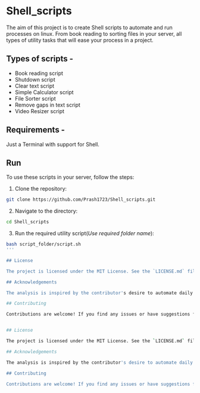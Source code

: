 # Shell_scripts

The aim of this project is to create Shell scripts to automate and run processes on linux. From book reading to sorting files in your server, all types of utility tasks that will ease your process in a project.

## Types of scripts -

- Book reading script
- Shutdown script
- Clear text script
- Simple Calculator script
- File Sorter script
- Remove gaps in text script
- Video Resizer script

## Requirements -

Just a Terminal with support for Shell.

## Run

To use these scripts in your server, follow the steps:

1. Clone the repository:

```bash
git clone https://github.com/Prash1723/Shell_scripts.git
```

2. Navigate to the directory:

```bash
cd Shell_scripts
```

3. Run the required utility script(_Use required folder name_):

```bash
bash script_folder/script.sh
'''

## License

The project is licensed under the MIT License. See the `LICENSE.md` file for more information.

## Acknowledgements

The analysis is inspired by the contributor's desire to automate daily processes on Linux/Mac servers.

## Contributing

Contributions are welcome! If you find any issues or have suggestions for improvements, please open an issue or submit a pull request.


## License

The project is licensed under the MIT License. See the `LICENSE.md` file for more information.

## Acknowledgements

The analysis is inspired by the contributor's desire to automate daily processes on Linux/Mac servers.

## Contributing

Contributions are welcome! If you find any issues or have suggestions for improvements, please open an issue or submita pull request.

